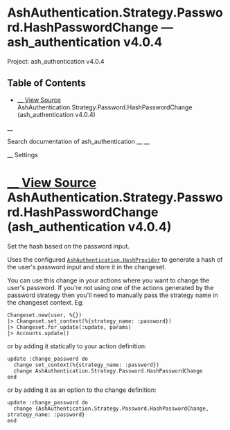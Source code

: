 # AshAuthentication.Strategy.Password.HashPasswordChange — ash_authentication v4.0.4

Project: ash_authentication v4.0.4

## Table of Contents

- [ __ View Source ](external_link) AshAuthentication.Strategy.Password.HashPasswordChange (ash_authentication v4.0.4)

__

Search documentation of ash_authentication __ __

__ Settings

#  [ __ View Source ](external_link) AshAuthentication.Strategy.Password.HashPasswordChange (ash_authentication v4.0.4)

Set the hash based on the password input.

Uses the configured [`AshAuthentication.HashProvider`](external_link) to generate a hash of the user's password input and store it in the changeset.

You can use this change in your actions where you want to change the user's password. If you're not using one of the actions generated by the password strategy then you'll need to manually pass the strategy name in the changeset context. Eg:
    
    
    Changeset.new(user, %{})
    |> Changeset.set_context(%{strategy_name: :password})
    |> Changeset.for_update(:update, params)
    |> Accounts.update()

or by adding it statically to your action definition:
    
    
    update :change_password do
      change set_context(%{strategy_name: :password})
      change AshAuthentication.Strategy.Password.HashPasswordChange
    end

or by adding it as an option to the change definition:
    
    
    update :change_password do
      change {AshAuthentication.Strategy.Password.HashPasswordChange, strategy_name: :password}
    end
